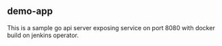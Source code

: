 ## demo-app
This is a sample go api server exposing service on port 8080 with docker build on jenkins operator. 

